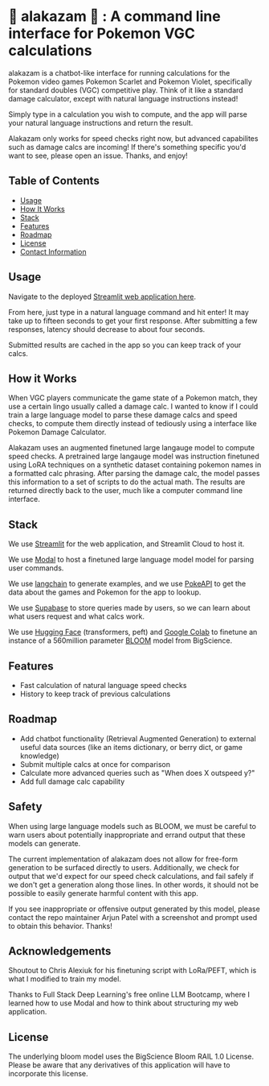 # :dizzy: alakazam :spoon: : A command line interface for Pokemon VGC calculations

alakazam is a chatbot-like interface for running calculations for the Pokemon video games Pokemon Scarlet and Pokemon Violet, specifically for standard doubles (VGC) competitive play. Think of it like a standard damage calculator, except with natural language instructions instead!

Simply type in a calculation you wish to compute, and the app will parse your natural language instructions and return the result.

Alakazam only works for speed checks right now, but advanced capabilites such as damage calcs are incoming! If there's something specific you'd want to see, please open an issue. Thanks, and enjoy!



## Table of Contents
- [Usage](#usage)
- [How It Works](#how-it-works)
- [Stack](#stack)
- [Features](#features)
- [Roadmap](#roadmap)
- [License](#license)
- [Contact Information](#contact-information)

## Usage

Navigate to the deployed [Streamlit web application here](https://alakazam.streamlit.app/).

From here, just type in a natural language command and hit enter! It may take up to fifteen seconds to get your first response. After submitting a few responses, latency should decrease to about four seconds.

Submitted results are cached in the app so you can keep track of your calcs.

## How it Works
When VGC players communicate the game state of a Pokemon match, they use a certain lingo usually called a damage calc. I wanted to know if I could train a large language model to parse these damage calcs and speed checks, to compute them directly instead of tediously using a interface like Pokemon Damage Calculator.


Alakazam uses an augmented finetuned large langauge model to compute speed checks. A pretrained large langauge model was instruction finetuned using LoRA techniques on a synthetic dataset containing pokemon names in a formatted calc phrasing. After parsing the damage calc, the model passes this information to a set of scripts to do the actual math. The results are returned directly back to the user, much like a computer command line interface.

## Stack

We use [Streamlit](https://streamlit.io) for the web application, and Streamlit Cloud to host it.

We use [Modal](https://modal.com) to host a finetuned large language model model for parsing user commands.

We use [langchain](https://api.python.langchain.com/en/latest/) to generate examples, and we use [PokeAPI](https://pokeapi.co) to get the data about the games and Pokemon for the app to lookup.

We use [Supabase](https://supabase.com) to store queries made by users, so we can learn about what users request and what calcs work.

We use [Hugging Face](https://huggingface.co) (transformers, peft) and [Google Colab](https://colab.research.google.com) to finetune an instance of a 560million parameter [BLOOM](https://huggingface.co/bigscience/bloom-560m#uses) model from BigScience.


## Features

- Fast calculation of natural language speed checks
- History to keep track of previous calculations

## Roadmap
- Add chatbot functionality (Retrieval Augmented Generation) to external useful data sources (like an items dictionary, or berry dict, or game knowledge)
- Submit multiple calcs at once for comparison
- Calculate more advanced queries such as "When does X outspeed y?"
- Add full damage calc capability

## Safety

When using large language models such as BLOOM, we must be careful to warn users about potentially inappropriate and errand output that these models can generate.

The current implementation of alakazam does not allow for free-form generation to be surfaced directly to users. Additionally, we check for output that we'd expect for our speed check calculations, and fail safely if we don't get a generation along those lines. In other words, it should not be possible to easily generate harmful content with this app.

If you see inappropriate or offensive output generated by this model, please contact the repo maintainer Arjun Patel with a screenshot and prompt used to obtain this behavior. Thanks!

## Acknowledgements

Shoutout to Chris Alexiuk for his finetuning script with LoRa/PEFT, which is what I modified to train my model.

Thanks to Full Stack Deep Learning's free online LLM Bootcamp, where I learned how to use Modal and how to think about structuring my web application.

## License

The underlying bloom model uses the BigScience Bloom RAIL 1.0 License. Please be aware that any derivatives of this application will have to incorporate this license.

